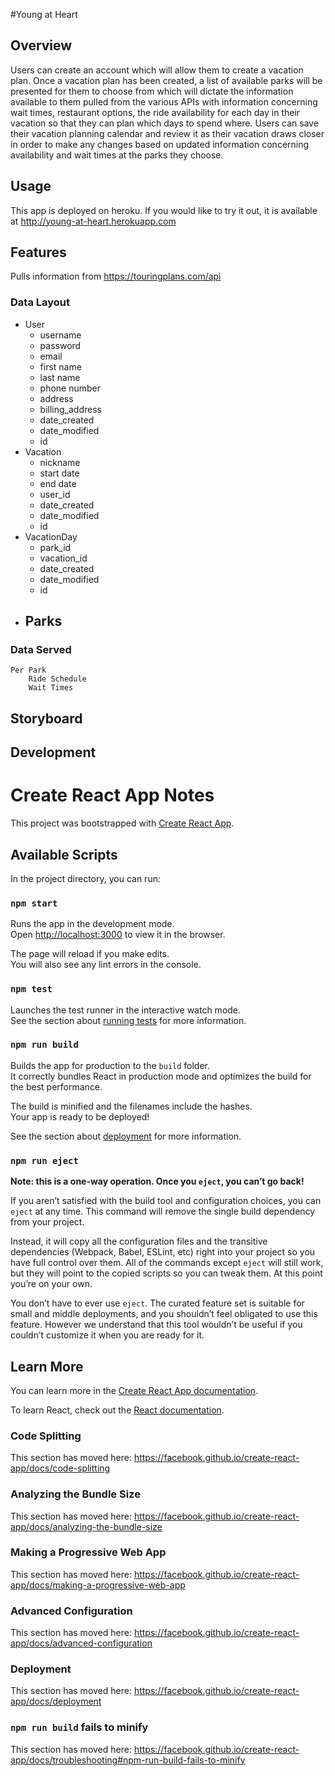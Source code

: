 #Young at Heart

## Overview
Users can create an account which will allow them to create a vacation plan. Once a vacation plan has been created, a list of available parks will be presented for them to choose from which will dictate the information available to them pulled from the various APIs with information concerning wait times, restaurant options, the ride availability for each day in their vacation so that they can plan which days to spend where. Users can save their vacation planning calendar and review it as their vacation draws closer in order to make any changes based on updated information concerning availability and wait times at the parks they choose. 

## Usage

This app is deployed on heroku. If you would like to try it out, it is available at http://young-at-heart.herokuapp.com

## Features
Pulls information from https://touringplans.com/api

### Data Layout

- User 
    - username
    - password
    - email
    - first name
    - last name
    - phone number
    - address
    - billing_address
    - date_created
    - date_modified
    - id
- Vacation
    - nickname
    - start date
    - end date
    - user_id
    - date_created
    - date_modified
    - id
- VacationDay
    - park_id
    - vacation_id
    - date_created
    - date_modified
    - id
- Parks 
    - 



### Data Served

    Per Park
        Ride Schedule
        Wait Times

## Storyboard

## Development


# Create React App Notes
This project was bootstrapped with [Create React App](https://github.com/facebook/create-react-app).

## Available Scripts

In the project directory, you can run:

### `npm start`

Runs the app in the development mode.<br>
Open [http://localhost:3000](http://localhost:3000) to view it in the browser.

The page will reload if you make edits.<br>
You will also see any lint errors in the console.

### `npm test`

Launches the test runner in the interactive watch mode.<br>
See the section about [running tests](https://facebook.github.io/create-react-app/docs/running-tests) for more information.

### `npm run build`

Builds the app for production to the `build` folder.<br>
It correctly bundles React in production mode and optimizes the build for the best performance.

The build is minified and the filenames include the hashes.<br>
Your app is ready to be deployed!

See the section about [deployment](https://facebook.github.io/create-react-app/docs/deployment) for more information.

### `npm run eject`

**Note: this is a one-way operation. Once you `eject`, you can’t go back!**

If you aren’t satisfied with the build tool and configuration choices, you can `eject` at any time. This command will remove the single build dependency from your project.

Instead, it will copy all the configuration files and the transitive dependencies (Webpack, Babel, ESLint, etc) right into your project so you have full control over them. All of the commands except `eject` will still work, but they will point to the copied scripts so you can tweak them. At this point you’re on your own.

You don’t have to ever use `eject`. The curated feature set is suitable for small and middle deployments, and you shouldn’t feel obligated to use this feature. However we understand that this tool wouldn’t be useful if you couldn’t customize it when you are ready for it.

## Learn More

You can learn more in the [Create React App documentation](https://facebook.github.io/create-react-app/docs/getting-started).

To learn React, check out the [React documentation](https://reactjs.org/).

### Code Splitting

This section has moved here: https://facebook.github.io/create-react-app/docs/code-splitting

### Analyzing the Bundle Size

This section has moved here: https://facebook.github.io/create-react-app/docs/analyzing-the-bundle-size

### Making a Progressive Web App

This section has moved here: https://facebook.github.io/create-react-app/docs/making-a-progressive-web-app

### Advanced Configuration

This section has moved here: https://facebook.github.io/create-react-app/docs/advanced-configuration

### Deployment

This section has moved here: https://facebook.github.io/create-react-app/docs/deployment

### `npm run build` fails to minify

This section has moved here: https://facebook.github.io/create-react-app/docs/troubleshooting#npm-run-build-fails-to-minify
